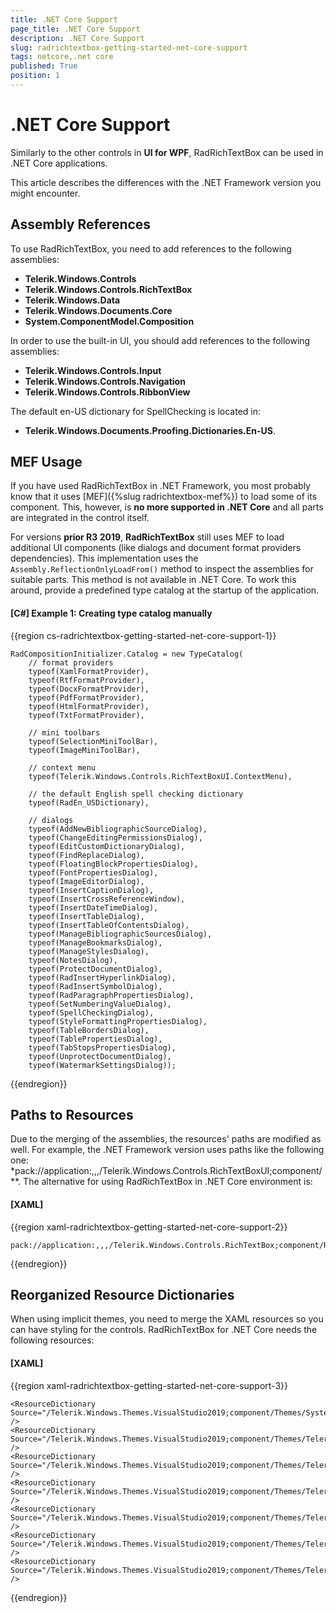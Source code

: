 ```yaml
---
title: .NET Core Support
page_title: .NET Core Support
description: .NET Core Support
slug: radrichtextbox-getting-started-net-core-support
tags: netcore,.net core
published: True
position: 1
---
```


# .NET Core Support

Similarly to the other controls in **UI for WPF**, RadRichTextBox can be used in .NET Core applications.

This article describes the differences with the .NET Framework version you might encounter.

## Assembly References

To use RadRichTextBox, you need to add references to the following assemblies:

* **Telerik.Windows.Controls**
* **Telerik.Windows.Controls.RichTextBox**
* **Telerik.Windows.Data**
* **Telerik.Windows.Documents.Core**
* **System.ComponentModel.Composition** 

In order to use the built-in UI, you should add references to the following assemblies:

* **Telerik.Windows.Controls.Input**
* **Telerik.Windows.Controls.Navigation**
* **Telerik.Windows.Controls.RibbonView**

The default en-US dictionary for SpellChecking is located in:
* **Telerik.Windows.Documents.Proofing.Dictionaries.En-US**.

## MEF Usage

If you have used RadRichTextBox in .NET Framework, you most probably know that it uses [MEF]({%slug radrichtextbox-mef%}) to load some of its component. This, however, is **no more supported in .NET Core** and all parts are integrated in the control itself.

For versions **prior R3 2019**, __RadRichTextBox__ still uses MEF to load additional UI components (like dialogs and document format providers dependencies). This implementation uses the `Assembly.ReflectionOnlyLoadFrom()` method to inspect the assemblies for suitable parts. This method is not available in .NET Core. To work this around, provide a predefined type catalog at the startup of the application.
	
#### __[C#] Example 1: Creating type catalog manually__
{{region cs-radrichtextbox-getting-started-net-core-support-1}}

	RadCompositionInitializer.Catalog = new TypeCatalog(
		// format providers
		typeof(XamlFormatProvider),
		typeof(RtfFormatProvider),
		typeof(DocxFormatProvider),
		typeof(PdfFormatProvider),
		typeof(HtmlFormatProvider),
		typeof(TxtFormatProvider),

		// mini toolbars
		typeof(SelectionMiniToolBar),
		typeof(ImageMiniToolBar),

		// context menu
		typeof(Telerik.Windows.Controls.RichTextBoxUI.ContextMenu),

		// the default English spell checking dictionary
		typeof(RadEn_USDictionary),

		// dialogs
		typeof(AddNewBibliographicSourceDialog),
		typeof(ChangeEditingPermissionsDialog),
		typeof(EditCustomDictionaryDialog),
		typeof(FindReplaceDialog),
		typeof(FloatingBlockPropertiesDialog),
		typeof(FontPropertiesDialog),
		typeof(ImageEditorDialog),
		typeof(InsertCaptionDialog),
		typeof(InsertCrossReferenceWindow),
		typeof(InsertDateTimeDialog),
		typeof(InsertTableDialog),
		typeof(InsertTableOfContentsDialog),
		typeof(ManageBibliographicSourcesDialog),
		typeof(ManageBookmarksDialog),
		typeof(ManageStylesDialog),
		typeof(NotesDialog),
		typeof(ProtectDocumentDialog),
		typeof(RadInsertHyperlinkDialog),
		typeof(RadInsertSymbolDialog),
		typeof(RadParagraphPropertiesDialog),
		typeof(SetNumberingValueDialog),
		typeof(SpellCheckingDialog),
		typeof(StyleFormattingPropertiesDialog),
		typeof(TableBordersDialog),
		typeof(TablePropertiesDialog),
		typeof(TabStopsPropertiesDialog),
		typeof(UnprotectDocumentDialog),
		typeof(WatermarkSettingsDialog));
{{endregion}}
	

## Paths to Resources

Due to the merging of the assemblies, the resources' paths are modified as well. For example, the .NET Framework version uses paths like the following one: *pack://application:,,,/Telerik.Windows.Controls.RichTextBoxUI;component/**. The alternative for using RadRichTextBox in .NET Core environment is:

#### [XAML]

{{region xaml-radrichtextbox-getting-started-net-core-support-2}}

    pack://application:,,,/Telerik.Windows.Controls.RichTextBox;component/RichTextBoxUI/*
{{endregion}}

## Reorganized Resource Dictionaries 

When using implicit themes, you need to merge the XAML resources so you can have styling for the controls. RadRichTextBox for .NET Core needs the following resources:

#### [XAML]
{{region xaml-radrichtextbox-getting-started-net-core-support-3}}
    
    <ResourceDictionary Source="/Telerik.Windows.Themes.VisualStudio2019;component/Themes/System.Windows.xaml" />
    <ResourceDictionary Source="/Telerik.Windows.Themes.VisualStudio2019;component/Themes/Telerik.Windows.Controls.xaml" />
    <ResourceDictionary Source="/Telerik.Windows.Themes.VisualStudio2019;component/Themes/Telerik.Windows.Controls.Input.xaml" />
    <ResourceDictionary Source="/Telerik.Windows.Themes.VisualStudio2019;component/Themes/Telerik.Windows.Controls.Navigation.xaml" />
    <ResourceDictionary Source="/Telerik.Windows.Themes.VisualStudio2019;component/Themes/Telerik.Windows.Controls.RibbonView.xaml" />
    <ResourceDictionary Source="/Telerik.Windows.Themes.VisualStudio2019;component/Themes/Telerik.Windows.Controls.RichTextBox.xaml" />
    <ResourceDictionary Source="/Telerik.Windows.Themes.VisualStudio2019;component/Themes/Telerik.Windows.Controls.ImageEditor.xaml" />
{{endregion}}
